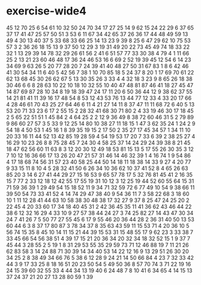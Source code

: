 # exercise-wide4
45
12
70
25
6
54
61
10
32
50
24
70
34
17
27
25
14
9
62
15
24
22
29
6
37
65
37
17
41
47
25
57
50
51
3
53
6
11
67
34
42
65
37
26
36
17
44
48
49
59
13
49
4
30
13
40
37
5
33
68
33
66
25
14
13
23
9
39
8
25
6
47
29
62
10
75
53
57
3
2
36
26
18
15
13
9
37
50
12
29
3
19
31
49
20
22
73
45
49
74
18
33
22
32
1
13
29
39
14
78
32
29
26
61
56
2
41
6
51
57
77
33
30
38
4
79
4
1
11
66
25
2
13
21
23
60
46
48
17
36
24
46
53
16
6
69
2
52
19
39
45
12
54
6
14
23
34
69
9
63
26
5
20
77
28
20
7
24
39
41
40
48
27
50
31
67
83
1
8
6
42
46
41
30
54
34
11
6
40
5
42
56
7
38
1
10
70
85
18
5
24
37
8
20
1
17
69
70
61
22
62
13
68
45
30
26
62
67
5
13
30
35
26
3
33
4
4
32
18
3
23
9
8
65
26
18
38
30
46
6
6
8
28
63
10
22
10
18
10
32
55
10
40
47
48
81
87
46
41
18
27
45
47
14
87
69
87
28
10
34
8
19
18
39
47
24
17
11
20
6
50
36
44
12
9
38
62
37
55
14
21
81
41
11
39
16
17
48
54
8
53
12
43
53
76
13
44
77
12
33
4
33
20
17
66
4
28
46
61
70
43
25
27
64
46
6
11
4
21
27
14
11
8
37
47
11
11
68
72
6
40
5
13
53
20
71
33
23
6
17
2
55
15
2
28
32
41
68
30
71
80
2
4
33
19
46
30
17
18
45
2
5
65
22
51
51
1
45
84
2
4
64
25
2
2
12
9
36
49
8
38
72
60
46
31
5
2
79
89
9
86
60
27
57
3
5
33
9
12
25
14
80
10
38
27
11
18
15
1
47
3
62
35
24
1
24
2
9
54
18
4
50
53
1
45
16
1
8
39
35
19
15
2
17
50
2
35
27
17
45
34
57
1
34
11
10
20
33
16
11
44
52
13
42
85
19
28
59
4
54
19
53
17
20
7
33
6
39
2
38
25
27
4
16
29
10
23
26
8
8
75
28
45
7
24
30
4
58
25
37
14
24
29
24
39
38
8
21
45
18
47
62
56
60
11
63
8
3
12
20
30
12
49
18
53
81
15
13
5
17
55
26
30
35
3
12
7
10
12
16
36
66
17
13
26
20
47
21
57
31
46
14
46
32
39
1
4
16
74
1
9
54
86
4
17
18
68
74
56
31
57
23
40
58
25
44
50
14
18
11
18
38
14
33
9
27
4
20
77
9
33
15
11
8
10
4
5
28
32
41
50
6
26
34
10
36
62
10
37
41
52
8
4
65
26
63
85
20
3
14
6
27
41
44
29
27
15
16
53
9
65
57
78
17
5
32
76
81
45
41
2
16
35
15
7
77
2
33
12
18
12
42
55
17
55
19
31
10
12
3
12
25
19
44
52
60
55
64
15
31
71
59
36
39
1
29
49
54
15
18
52
11
9
34
71
32
59
72
6
77
49
10
54
9
38
66
11
39
50
54
73
33
41
52
4
14
74
29
47
38
40
9
54
36
11
7
3
58
22
68
3
18
60
10
1
11
12
28
41
44
63
10
58
38
30
48
38
17
32
27
9
37
8
25
47
24
25
20
2
22
45
4
20
33
60
17
34
18
40
45
31
2
42
36
45
35
11
41
36
62
43
46
44
22
38
6
12
32
16
29
4
33
10
9
27
57
38
44
24
27
3
74
25
82
27
14
43
47
30
34
24
7
41
26
7
5
50
77
27
55
45
6
17
9
55
46
20
36
44
28
2
36
31
40
50
13
53
60
44
6
3
8
37
17
80
87
3
78
34
37
8
35
63
43
59
11
15
53
71
4
20
36
10
5
56
74
15
35
8
45
10
14
11
15
21
44
39
15
53
31
15
48
55
17
9
62
23
3
33
38
7
33
45
66
54
56
38
51
4
39
17
15
21
20
36
34
20
32
34
18
32
52
15
1
9
37
7
45
44
3
28
55
2
5
19
1
8
31
29
53
55
35
29
59
73
71
12
46
88
19
7
11
21
26
62
83
58
3
14
24
88
71
30
39
14
34
40
53
14
22
12
16
9
13
29
51
26
30
20
34
25
2
8
38
49
34
66
76
5
38
6
12
28
9
24
21
14
50
66
84
4
23
7
32
33
42
44
3
9
17
33
25
8
18
16
51
20
23
50
54
5
49
50
36
8
57
70
74
3
71
22
19
16
24
15
39
60
32
55
33
4
44
34
13
19
40
6
24
48
7
8
10
41
6
34
65
4
14
15
13
37
24
37
21
20
27
13
28
80
59
1
39
